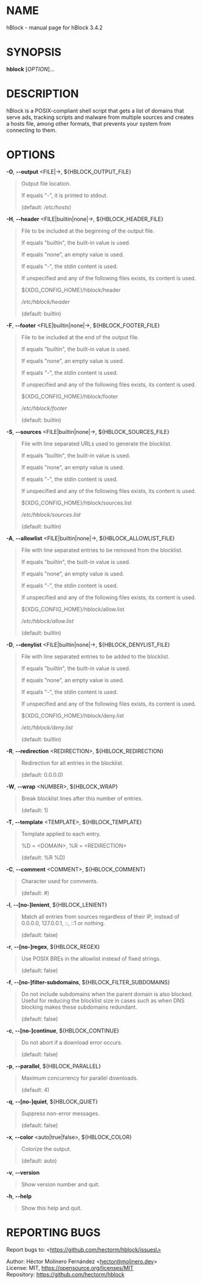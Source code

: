 # NAME

hBlock - manual page for hBlock 3.4.2

# SYNOPSIS

**hblock** \[*OPTION*\]...

# DESCRIPTION

hBlock is a POSIX-compliant shell script that gets a list of domains
that serve ads, tracking scripts and malware from multiple sources and
creates a hosts file, among other formats, that prevents your system
from connecting to them.

# OPTIONS

**-O**, **--output** \<FILE\|-\>, \${HBLOCK_OUTPUT_FILE}

> Output file location.
>
> If equals "-", it is printed to stdout.
>
> (default: */etc/hosts*)

**-H**, **--header** \<FILE\|builtin\|none\|-\>, \${HBLOCK_HEADER_FILE}

> File to be included at the beginning of the output file.
>
> If equals "builtin", the built-in value is used.
>
> If equals "none", an empty value is used.
>
> If equals "-", the stdin content is used.
>
> If unspecified and any of the following files exists, its content is
> used.
>
> \${XDG_CONFIG_HOME}/hblock/header
>
> */etc/hblock/header*
>
> (default: builtin)

**-F**, **--footer** \<FILE\|builtin\|none\|-\>, \${HBLOCK_FOOTER_FILE}

> File to be included at the end of the output file.
>
> If equals "builtin", the built-in value is used.
>
> If equals "none", an empty value is used.
>
> If equals "-", the stdin content is used.
>
> If unspecified and any of the following files exists, its content is
> used.
>
> \${XDG_CONFIG_HOME}/hblock/footer
>
> */etc/hblock/footer*
>
> (default: builtin)

**-S**, **--sources** \<FILE\|builtin\|none\|-\>,
\${HBLOCK_SOURCES_FILE}

> File with line separated URLs used to generate the blocklist.
>
> If equals "builtin", the built-in value is used.
>
> If equals "none", an empty value is used.
>
> If equals "-", the stdin content is used.
>
> If unspecified and any of the following files exists, its content is
> used.
>
> \${XDG_CONFIG_HOME}/hblock/sources.list
>
> */etc/hblock/sources.list*
>
> (default: builtin)

**-A**, **--allowlist** \<FILE\|builtin\|none\|-\>,
\${HBLOCK_ALLOWLIST_FILE}

> File with line separated entries to be removed from the blocklist.
>
> If equals "builtin", the built-in value is used.
>
> If equals "none", an empty value is used.
>
> If equals "-", the stdin content is used.
>
> If unspecified and any of the following files exists, its content is
> used.
>
> \${XDG_CONFIG_HOME}/hblock/allow.list
>
> */etc/hblock/allow.list*
>
> (default: builtin)

**-D**, **--denylist** \<FILE\|builtin\|none\|-\>,
\${HBLOCK_DENYLIST_FILE}

> File with line separated entries to be added to the blocklist.
>
> If equals "builtin", the built-in value is used.
>
> If equals "none", an empty value is used.
>
> If equals "-", the stdin content is used.
>
> If unspecified and any of the following files exists, its content is
> used.
>
> \${XDG_CONFIG_HOME}/hblock/deny.list
>
> */etc/hblock/deny.list*
>
> (default: builtin)

**-R**, **--redirection** \<REDIRECTION\>, \${HBLOCK_REDIRECTION}

> Redirection for all entries in the blocklist.
>
> (default: 0.0.0.0)

**-W**, **--wrap** \<NUMBER\>, \${HBLOCK_WRAP}

> Break blocklist lines after this number of entries.
>
> (default: 1)

**-T**, **--template** \<TEMPLATE\>, \${HBLOCK_TEMPLATE}

> Template applied to each entry.
>
> %D = \<DOMAIN\>, %R = \<REDIRECTION\>
>
> (default: %R %D)

**-C**, **--comment** \<COMMENT\>, \${HBLOCK_COMMENT}

> Character used for comments.
>
> (default: \#)

**-l**, **--\[no-\]lenient**, \${HBLOCK_LENIENT}

> Match all entries from sources regardless of their IP, instead of
> 0.0.0.0, 127.0.0.1, ::, ::1 or nothing.
>
> (default: false)

**-r**, **--\[no-\]regex**, \${HBLOCK_REGEX}

> Use POSIX BREs in the allowlist instead of fixed strings.
>
> (default: false)

**-f**, **--\[no-\]filter-subdomains**, \${HBLOCK_FILTER_SUBDOMAINS}

> Do not include subdomains when the parent domain is also blocked.
> Useful for reducing the blocklist size in cases such as when DNS
> blocking makes these subdomains redundant.
>
> (default: false)

**-c**, **--\[no-\]continue**, \${HBLOCK_CONTINUE}

> Do not abort if a download error occurs.
>
> (default: false)

**-p**, **--parallel**, \${HBLOCK_PARALLEL}

> Maximum concurrency for parallel downloads.
>
> (default: 4)

**-q**, **--\[no-\]quiet**, \${HBLOCK_QUIET}

> Suppress non-error messages.
>
> (default: false)

**-x**, **--color** \<auto\|true\|false\>, \${HBLOCK_COLOR}

> Colorize the output.
>
> (default: auto)

**-v**, **--version**

> Show version number and quit.

**-h**, **--help**

> Show this help and quit.

# REPORTING BUGS

Report bugs to: \<https://github.com/hectorm/hblock/issues\>

  
Author: Héctor Molinero Fernández \<hector@molinero.dev\>  
License: MIT, https://opensource.org/licenses/MIT  
Repository: https://github.com/hectorm/hblock
